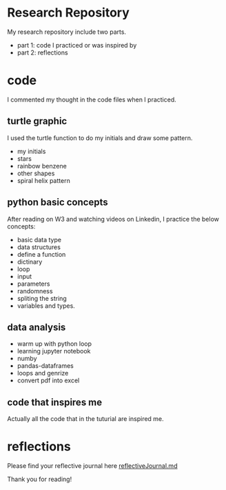 # Research Repository
My research repository include two parts.
- part 1: code I practiced or was inspired by 
- part 2: reflections 
# code 
I commented my thought in the code files when I practiced. 
## turtle graphic 
I used the turtle function to do my initials and draw some pattern.
- my initials
- stars
- rainbow benzene
- other shapes
- spiral helix pattern
## python basic concepts
After reading on W3 and watching videos on Linkedin, I practice the below concepts:
- basic data type
- data structures
- define a function
- dictinary
- loop
- input
- parameters
- randomness
- spliting the string
- variables and types. 
## data analysis
- warm up with python loop
- learning jupyter notebook
- numby
- pandas-dataframes
- loops and genrize 
- convert pdf into excel

## code that inspires me
Actually all the code that in the tuturial are inspired me. 
# reflections 

Please find your reflective journal here [reflectiveJournal.md](./reflections/reflectiveJournal.md)

Thank you for reading!
